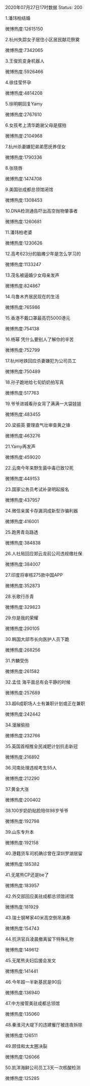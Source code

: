2020年07月27日17时数据
Status: 200

1.潘玮柏结婚

微博热度:12615150

2.杭州失踪女子居住小区居民献花祭奠

微博热度:7342065

3.王俊凯变身机器人

微博热度:5926466

4.徐佳莹怀孕

微博热度:4814208

5.徐明朝回复Yamy

微博热度:2767610

6.女孩考上清华跪谢父母是摆拍

微博热度:2104968

7.杭州杀妻嫌犯弟弟愿抚养侄女

微博热度:1790336

8.张晓唇

微博热度:1474708

9.美国驻成都总领馆闭馆

微博热度:1308453

10.DNA检测通告吓出高空抛物肇事者

微博热度:1260681

11.潘玮柏老婆

微博热度:1230626

12.高考623分的脑瘫少年是怎么学习的

微博热度:1133247

13.茂名被逼婚少女母亲发声

微博热度:824867

14.乌鲁木齐居民现在的生活

微博热度:765986

15.香港不戴口罩最高罚5000港元

微博热度:754138

16.杨幂 凭什么要别人了解你的辛苦

微博热度:752799

17.杭州地铁回应杀妻嫌犯为公司员工

微博热度:750489

18.孙子跪地给七旬奶奶拍写真

微博热度:517763

19.爷爷进城看孙女背了满满一大袋娃娃

微博热度:483455

20.梁振英 要理直气壮审查黄之锋

微博热度:463276

21.Yamy再发声

微博热度:459020

22.云南今年来野生菌中毒已致12死

微博热度:449153

23.国家公务员考试补录明起报名

微博热度:437957

24.微信亲属卡存漏洞成新型诈骗利器

微博热度:416001

25.跑男青岛路透

微博热度:384838

26.人社局回应郑云龙前公司违规缴社保

微博热度:384007

27.印度将审核275款中国APP

微博热度:352873

28.长歌行杀青

微博热度:329823

29.你是我的荣耀

微博热度:290105

30.韩国大邱市长向医护人员下跪

微博热度:268256

31.齐麟受伤

微博热度:261582

32.孟佳 海平面总有会平静的时候

微博热度:257689

33.超6成职场人士有兼职计划或正在兼职

微博热度:242442

34.漫展偷拍

微博热度:232766

35.英国首相推全民减肥计划抗击新冠

微博热度:216892

36.河南处理违规考生55人

微博热度:212290

37.黄金大涨

微博热度:200402

38.100岁奶奶贴脸陪伴98岁爷爷

微博热度:192798

39.山东专升本

微博热度:192158

40.港籍货车司机确诊曾在深圳罗湖居留

微博热度:185382

41.无尾熊CP还是be了

微博热度:183957

42.外交部回应美驻成都总领馆闭馆

微博热度:181929

43.瑞士钢琴家40米高空倒吊演奏

微博热度:154743

44.抗洪官兵凌晨撤离留下特殊礼物

微博热度:149612

45.无尾熊夫妇后援会发文

微博热度:141441

46.今年超一半新基民是90后

微博热度:136940

47.中方接管美驻成都总领馆

微博热度:135060

48.秦淮河大堤下的违建餐厅被连夜拆除

微博热度:126511

49.顾佳和太太圈决裂

微博热度:126066

50.凯洋海鲜公司员工3天一次核酸检测

微博热度:125285

